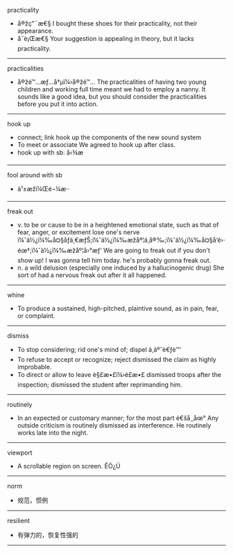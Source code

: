 practicality 
- å®žç”¨æ€§
  I bought these shoes for their practicality, not their appearance. 
- å¯è¡Œæ€§
  Your suggestion is appealing in theory, but it lacks practicality. 
---
practicalities 
- å®žé™…æƒ…å†µï¼›å®žé™…
  The practicalities of having two young children and working full time meant we had to employ a nanny.
  It sounds like a good idea, but you should consider the practicalities before you put it into action. 
---
hook up
- connect; link
hook up the components of the new sound system
- To meet or associate
We agreed to hook up after class.
- hook up with sb: å‹¾æ­
---
fool around with sb
- ä¹±æžï¼Œé¬¼æ··
---
freak out
- v. to be or cause to be in a heightened emotional state, such as that of fear, anger, or excitement
  lose one's nerve
ï¼ˆä½¿ï¼‰å¤§åƒä¸€æƒŠ;ï¼ˆä½¿ï¼‰æžåº¦ä¸å®‰;ï¼ˆä½¿ï¼‰å¤§å‘é›·éœ†;ï¼ˆä½¿ï¼‰æžåº¦å›°æƒ‘
  We are going to freak out if you don't show up! 
  I was gonna tell him today. he's probably gonna freak out. 
- n. a wild delusion (especially one induced by a hallucinogenic drug)
  She sort of had a nervous freak out after it all happened. 
---
whine
- To produce a sustained, high-pitched, plaintive sound, as in pain, fear, or complaint.
---
dismiss
- To stop considering; rid one's mind of; dispel ä¸äºˆè€ƒè™‘
- To refuse to accept or recognize; reject
  dismissed the claim as highly improbable.
- To direct or allow to leave è§£æ•£ï¼›é£æ•£
  dismissed troops after the inspection; dismissed the student after reprimanding him.
---
routinely
- In an expected or customary manner; for the most part é€šå¸¸åœ°
  Any outside criticism is routinely dismissed as interference. 
  He routinely works late into the night.
---
viewport
- A scrollable region on screen. ÊÓ¿Ú
---
norm 
- 规范，惯例
---
resilient
- 有弹力的，恢复性强的
---

